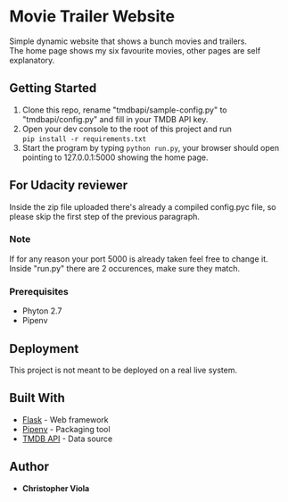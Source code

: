 # Movie Trailer Website

Simple dynamic website that shows a bunch movies and trailers. <br>
The home page shows my six favourite movies, other pages are self explanatory.

## Getting Started

1. Clone this repo, rename "tmdbapi/sample-config.py" to "tmdbapi/config.py" and fill in your TMDB API key.
2. Open your dev console to the root of this project and run <br>
```pip install -r requirements.txt```
3. Start the program by typing ```python run.py```, your browser should open pointing to 127.0.0.1:5000 showing the home page.

## For Udacity reviewer
Inside the zip file uploaded there's already a compiled config.pyc file, so please skip the first step of the previous paragraph.

### Note
If for any reason your port 5000 is already taken feel free to change it. <br>
Inside "run.py" there are 2 occurences, make sure they match.

### Prerequisites

* Phyton 2.7 
* Pipenv 

## Deployment

This project is not meant to be deployed on a real live system.

## Built With

* [Flask](http://flask.pocoo.org/) - Web framework
* [Pipenv](https://github.com/pypa/pipenv) - Packaging tool
* [TMDB API](https://www.themoviedb.org/documentation/api) - Data source

## Author

* **Christopher Viola**

